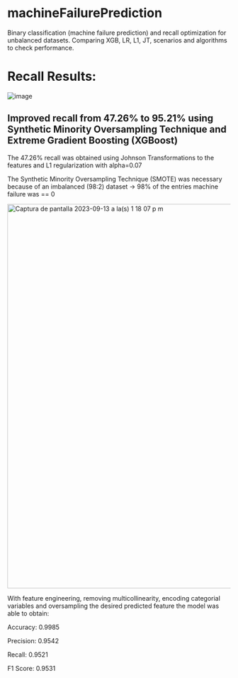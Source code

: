 # machineFailurePrediction
Binary classification (machine failure prediction) and recall optimization for unbalanced datasets. Comparing XGB, LR, L1, JT, scenarios and algorithms to check performance.

# Recall Results: 

![image](https://github.com/santtiospina/machineFailurePrediction/assets/75998236/e0afdba3-7cb6-43f6-aecc-a55d57f12324)

## Improved recall from 47.26% to 95.21% using Synthetic Minority Oversampling Technique and Extreme Gradient Boosting (XGBoost)

The 47.26% recall was obtained using Johnson Transformations to the features and L1 regularization with alpha=0.07 

The Synthetic Minority Oversampling Technique (SMOTE) was necessary because of an imbalanced (98:2) dataset -> 98% of the entries machine failure was == 0

<img width="867" alt="Captura de pantalla 2023-09-13 a la(s) 1 18 07 p m" src="https://github.com/santtiospina/machineFailurePrediction/assets/75998236/f3fcec8e-3738-4366-b8d9-afdb0dfaff72">


With feature engineering, removing multicollinearity, encoding categorial variables and oversampling the desired predicted feature the model was able to obtain:

Accuracy: 0.9985

Precision: 0.9542

Recall: 0.9521

F1 Score: 0.9531
